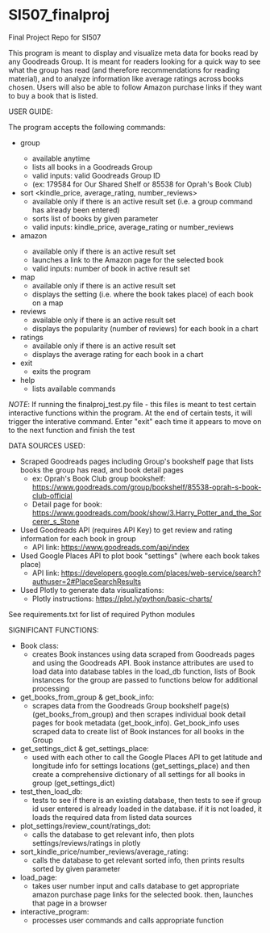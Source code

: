 # SI507_finalproj
Final Project Repo for SI507

This program is meant to display and visualize meta data for books read by any Goodreads Group. It is meant for readers looking for a quick way to see what the group has read (and therefore recommendations for reading material), and to analyze information like average ratings across books chosen. Users will also be able to follow Amazon purchase links if they want to buy a book that is listed. 

USER GUIDE:

The program accepts the following commands:

- group <Goodreads Group ID>
  - available anytime
  - lists all books in a Goodreads Group
  - valid inputs: valid Goodreads Group ID
  - (ex: 179584 for Our Shared Shelf or 85538 for Oprah's Book Club)
- sort <kindle_price, average_rating, number_reviews>
  - available only if there is an active result set (i.e. a group command has already been entered)
  - sorts list of books by given parameter
  - valid inputs: kindle_price, average_rating or number_reviews
- amazon <result number>
  - available only if there is an active result set
  - launches a link to the Amazon page for the selected book
  - valid inputs: number of book in active result set
- map
  - available only if there is an active result set
  - displays the setting (i.e. where the book takes place) of each book on a map
- reviews
  - available only if there is an active result set
  - displays the popularity (number of reviews) for each book in a chart
- ratings
  - available only if there is an active result set
  - displays the average rating for each book in a chart
- exit
  - exits the program
- help
  - lists available commands
  
*NOTE*: If running the finalproj_test.py file - this files is meant to test certain interactive functions within the program. At the end of certain tests, it will trigger the interative command. Enter "exit" each time it appears to move on to the next function and finish the test

DATA SOURCES USED:

- Scraped Goodreads pages including Group's bookshelf page that lists books the group has read, and book detail pages 
  - ex: Oprah's Book Club group bookshelf: https://www.goodreads.com/group/bookshelf/85538-oprah-s-book-club-official
  - Detail page for book: https://www.goodreads.com/book/show/3.Harry_Potter_and_the_Sorcerer_s_Stone
- Used Goodreads API (requires API Key) to get review and rating information for each book in group
  - API link: https://www.goodreads.com/api/index
- Used Google Places API to plot book "settings" (where each book takes place) 
  - API link: https://developers.google.com/places/web-service/search?authuser=2#PlaceSearchResults
- Used Plotly to generate data visualizations:
  - Plotly instructions: https://plot.ly/python/basic-charts/

See requirements.txt for list of required Python modules 

SIGNIFICANT FUNCTIONS:

- Book class:
  - creates Book instances using data scraped from Goodreads pages and using the Goodreads API. Book instance attributes are used to load data into database tables in the load_db function, lists of Book instances for the group are passed to functions below for additional processing 
- get_books_from_group & get_book_info:
  - scrapes data from the Goodreads Group bookshelf page(s) (get_books_from_group) and then scrapes individual book detail pages for book metadata (get_book_info). Get_book_info uses scraped data to create list of Book instances for all books in the Group 
- get_settings_dict & get_settings_place:
  - used with each other to call the Google Places API to get latitude and longitude info for settings locations (get_settings_place) and then create a comprehensive dictionary of all settings for all books in group (get_settings_dict)
- test_then_load_db:
  - tests to see if there is an existing database, then tests to see if group id user entered is already loaded in the          database. if it is not loaded, it loads the required data from listed data sources 
- plot_settings/review_count/ratings_dot:
  - calls the database to get relevant info, then plots settings/reviews/ratings in plotly 
- sort_kindle_price/number_reviews/average_rating:
  - calls the database to get relevant sorted info, then prints results sorted by given parameter
- load_page:
  - takes user number input and calls database to get appropriate amazon purchase page links for the selected book. then, launches that page in a browser  
- interactive_program:
  - processes user commands and calls appropriate function 

